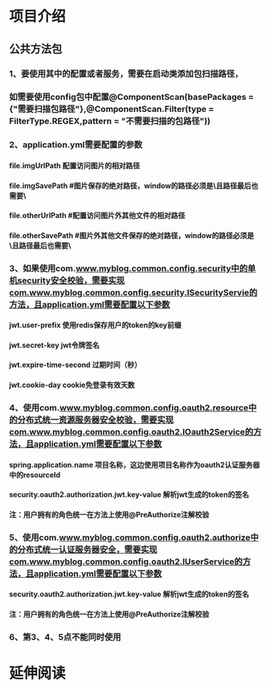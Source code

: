 # 项目介绍
## 公共方法包
### 1、要使用其中的配置或者服务，需要在启动类添加包扫描路径，
### 如需要使用config包中配置@ComponentScan(basePackages = {"需要扫描包路径"},@ComponentScan.Filter(type = FilterType.REGEX,pattern = "不需要扫描的包路径"))
### 2、application.yml需要配置的参数
#### file.imgUrlPath 配置访问图片的相对路径
#### file.imgSavePath #图片保存的绝对路径，window的路径必须是\且路径最后也需要\
#### file.otherUrlPath #配置访问图片外其他文件的相对路径
#### file.otherSavePath #图片外其他文件保存的绝对路径，window的路径必须是\且路径最后也需要\
### 3、如果使用com.www.myblog.common.config.security中的单机security安全校验，需要实现com.www.myblog.common.config.security.ISecurityServie的方法，且application.yml需要配置以下参数
#### jwt.user-prefix 使用redis保存用户的token的key前缀
#### jwt.secret-key jwt令牌签名
#### jwt.expire-time-second 过期时间（秒）
#### jwt.cookie-day cookie免登录有效天数
### 4、使用com.www.myblog.common.config.oauth2.resource中的分布式统一资源服务器安全校验，需要实现com.www.myblog.common.config.oauth2.IOauth2Service的方法，且application.yml需要配置以下参数
#### spring.application.name 项目名称，这边使用项目名称作为oauth2认证服务器中的resourceId
#### security.oauth2.authorization.jwt.key-value 解析jwt生成的token的签名
#### 注：用户拥有的角色统一在方法上使用@PreAuthorize注解校验
### 5、使用com.www.myblog.common.config.oauth2.authorize中的分布式统一认证服务器安全，需要实现com.www.myblog.common.config.oauth2.IUserService的方法，且application.yml需要配置以下参数
#### security.oauth2.authorization.jwt.key-value 解析jwt生成的token的签名
#### 注：用户拥有的角色统一在方法上使用@PreAuthorize注解校验
### 6、第3、4、5点不能同时使用
# 延伸阅读